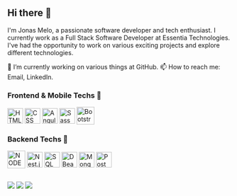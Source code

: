 ## Hi there 👋
I'm Jonas Melo, a passionate software developer and tech enthusiast. I currently work as a Full Stack Software Developer at Essentia Technologies.
I've had the opportunity to work on various exciting projects and explore different technologies.

🔭 I’m currently working on various things at GitHub.
📫 How to reach me: Email, LinkedIn.

### Frontend & Mobile Techs 👋
  <div style="display: inline_block">
    <img align="center" alt="HTML" height="35" width="35" src="https://cdn.jsdelivr.net/gh/devicons/devicon@latest/icons/html5/html5-plain.svg">
    <img align="center" alt="CSS" height="35" width="35" src="https://cdn.jsdelivr.net/gh/devicons/devicon@latest/icons/css3/css3-plain.svg">
    <img align="center" alt="Angular" heigth="35" width="35" src="https://cdn.jsdelivr.net/gh/devicons/devicon@latest/icons/angularjs/angularjs-plain.svg">
    <img align="center" alt="Sass" heigth="35" width="35" src="https://cdn.jsdelivr.net/gh/devicons/devicon@latest/icons/sass/sass-original.svg">
    <img align="center" alt="Bootstrap" heigth="40" width="40" src="https://cdn.jsdelivr.net/gh/devicons/devicon@latest/icons/bootstrap/bootstrap-original.svg">
  </div>
  
### Backend Techs 👋
  <div style="display: inline_block">
    <img align="center" alt="NODE" height="40" width="40" src="https://cdn.jsdelivr.net/gh/devicons/devicon@latest/icons/nodejs/nodejs-original-wordmark.svg">
    <img align="center" alt="Nest.js" height="35" width="35" src="https://cdn.jsdelivr.net/gh/devicons/devicon@latest/icons/nestjs/nestjs-original.svg">
    <img align="center" alt="SQL" heigth="35" width="35" src="https://cdn.jsdelivr.net/gh/devicons/devicon@latest/icons/azuresqldatabase/azuresqldatabase-original.svg">
    <img align="center" alt="DBeaver" heigth="35" width="35" src="https://cdn.jsdelivr.net/gh/devicons/devicon@latest/icons/dbeaver/dbeaver-original.svg">
    <img align="center" alt="Mongo" heigth="35" width="35" src="https://cdn.jsdelivr.net/gh/devicons/devicon@latest/icons/mongodb/mongodb-original.svg">
    <img align="center" alt="Postman" heigth="35" width="35" src="https://cdn.jsdelivr.net/gh/devicons/devicon@latest/icons/postman/postman-original.svg">
    
  </div>
  
  ##
 
<div> 
  <a href="https://instagram.com/jonas__melo?igshid=YmMyMTA2M2Y=" target="_blank"><img src="https://img.shields.io/badge/-Instagram-%23E4405F?style=for-the-badge&logo=instagram&logoColor=white" target="_blank"></a>
  <a href = "mailto:jonasmelodapaz74@gmail.com"><img src="https://img.shields.io/badge/-Gmail-%23333?style=for-the-badge&logo=gmail&logoColor=white" target="_blank"></a>
  <a href="https://www.linkedin.com/in/rafaella-melo-420a5115a" target="_blank"><img src="https://img.shields.io/badge/-LinkedIn-%230077B5?style=for-the-badge&logo=linkedin&logoColor=white" target="_blank"></a> 
</div>
